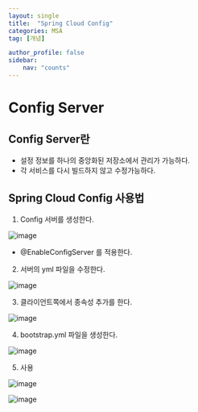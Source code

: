 ```yaml
---
layout: single
title:  "Spring Cloud Config"
categories: MSA
tag: [개념]

author_profile: false
sidebar:
    nav: "counts"
---
```


# Config Server

## Config Server란

- 설정 정보를 하나의 중앙화된 저장소에서 관리가 가능하다.
- 각 서비스를 다시 빌드하지 않고 수정가능하다.

## Spring Cloud Config 사용법

1) Config 서버를 생성한다.

![image](https://user-images.githubusercontent.com/108928206/228293359-6b4a9a35-28ff-4600-b16e-aa6be4a71d73.png)

- @EnableConfigServer 를 적용한다.

2) 서버의 yml 파일을 수정한다.

![image](https://user-images.githubusercontent.com/108928206/228293516-213f7f0a-507a-48bc-803c-3f1fecdb31b1.png)

3) 클라이언트쪽에서 종속성 추가를 한다.

![image](https://user-images.githubusercontent.com/108928206/228293720-633bfff2-5e42-4be1-97fc-397d1a930c41.png)

4) bootstrap.yml 파일을 생성한다.

![image](https://user-images.githubusercontent.com/108928206/228293811-9fee0802-d4fc-4075-a456-7a46c6877a5d.png)

5) 사용

![image](https://user-images.githubusercontent.com/108928206/228294326-078c8210-4abf-4551-8a53-ee7a19e0e611.png)

![image](https://user-images.githubusercontent.com/108928206/228293869-c2cdf7d5-8d6d-4c8c-80c8-045bfc9e0a1b.png)

